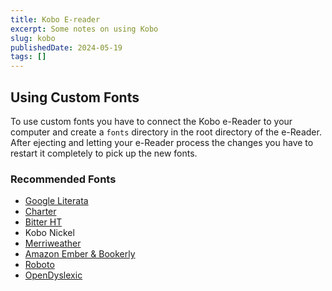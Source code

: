 ```yaml
---
title: Kobo E-reader
excerpt: Some notes on using Kobo
slug: kobo
publishedDate: 2024-05-19
tags: []
---
```

## Using Custom Fonts

To use custom fonts you have to connect the Kobo e-Reader to your computer and create a `fonts` directory in the root directory of the e-Reader. After ejecting and letting your e-Reader process the changes you have to restart it completely to pick up the new fonts.

### Recommended Fonts

- [Google Literata](http://goodereader.com/blog/uploads/files/fonts/Literata.zip)
- [Charter](https://fontesk.com/charter-typeface/)
- [Bitter HT](https://www.huertatipografica.com/en/fonts/bitter-ht)
- Kobo Nickel
- [Merriweather](https://fonts.google.com/specimen/Merriweather)
- [Amazon Ember & Bookerly](https://goodereader.com/blog/uploads/files/fonts/Ember-bookerly.zip)
- [Roboto](https://fonts.google.com/specimen/Roboto)
- [OpenDyslexic](https://opendyslexic.org)
